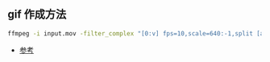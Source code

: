 ## gif 作成方法

```bash
ffmpeg -i input.mov -filter_complex "[0:v] fps=10,scale=640:-1,split [a][b];[a] palettegen [p];[b][p] paletteuse" output.gif
```

- [参考](https://qiita.com/yusuga/items/ba7b5c2cac3f2928f040)
